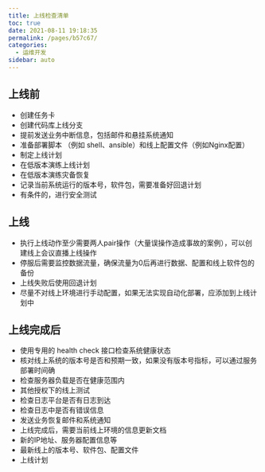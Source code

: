 ```yaml
---
title: 上线检查清单
toc: true
date: 2021-08-11 19:18:35
permalink: /pages/b57c67/
categories:
  - 运维开发
sidebar: auto
---
```


## 上线前

- 创建任务卡
- 创建代码库上线分支
- 提前发送业务中断信息，包括邮件和悬挂系统通知
- 准备部署脚本 （例如 shell、ansible）和线上配置文件（例如Nginx配置）
- 制定上线计划
- 在低版本演练上线计划
- 在低版本演练灾备恢复
- 记录当前系统运行的版本号，软件包，需要准备好回退计划
- 有条件的，进行安全测试

## 上线

- 执行上线动作至少需要两人pair操作（大量误操作造成事故的案例），可以创建线上会议直播上线操作
- 停服后需要监控数据流量，确保流量为0后再进行数据、配置和线上软件包的备份
- 上线失败后使用回退计划
- 尽量不对线上环境进行手动配置，如果无法实现自动化部署，应添加到上线计划中

## 上线完成后

- 使用专用的 health check 接口检查系统健康状态
- 核对线上系统的版本号是否和预期一致，如果没有版本号指标，可以通过服务部署时间确
- 检查服务器负载是否在健康范围内
- 其他授权下的线上测试
- 检查日志平台是否有日志到达
- 检查日志中是否有错误信息
- 发送业务恢复邮件和系统通知
- 上线完成后，需要当前线上环境的信息更新文档
- 新的IP地址、服务器配置信息等
- 最新线上的版本号、软件包、配置文件
- 上线计划
